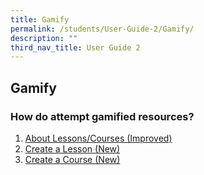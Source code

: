 ```yaml
---
title: Gamify
permalink: /students/User-Guide-2/Gamify/
description: ""
third_nav_title: User Guide 2
---
```


## Gamify

### How do attempt gamified resources?

1. <a href="/user-guide/Teachers-UG/aboutlessons/" target="_blank">About Lessons/Courses (Improved)</a>
2. <a href="/user-guide/Teachers-UG/createlesson/" target="_blank">Create a Lesson (New)</a>
3. <a href="/user-guide/Teachers-UG/createcourse/" target="_blank">Create a Course (New)</a>